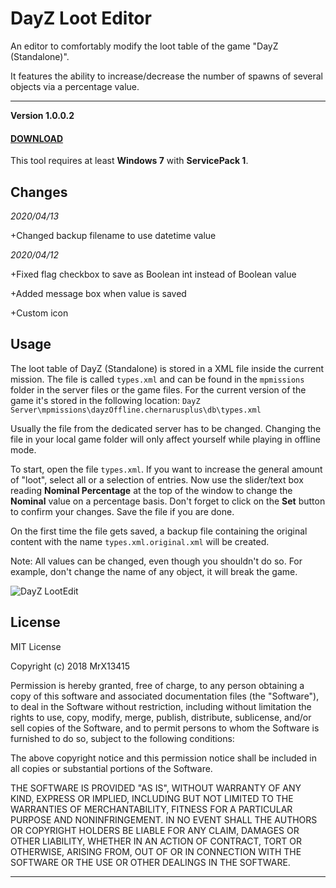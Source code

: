 

# DayZ Loot Editor


An editor to comfortably modify the loot table of the game "DayZ (Standalone)".

It features the ability to increase/decrease the number of spawns of several objects via a percentage value.


---


**Version 1.0.0.2**
#### **[DOWNLOAD](https://github.com/ultimateglue/DayZEditor/releases)**

This tool requires at least **Windows 7** with **ServicePack 1**.

## Changes

_2020/04/13_

+Changed backup filename to use datetime value

_2020/04/12_

+Fixed flag checkbox to save as Boolean int instead of Boolean value

+Added message box when value is saved

+Custom icon


## Usage


The loot table of DayZ (Standalone) is stored in a XML file inside the current mission.
The file is called `types.xml` and can be found in the `mpmissions` folder in the server files or the game files. For the current version of the game it's stored in the following location: 
`DayZ Server\mpmissions\dayzOffline.chernarusplus\db\types.xml`

Usually the file from the dedicated server has to be changed.
Changing the file in your local game folder will only affect yourself while playing in offline mode.

To start, open the file `types.xml`. 
If you want to increase the general amount of "loot", select all or a selection of entries.
Now use the slider/text box reading **Nominal Percentage** at the top of the window to change the **Nominal** value on a percentage basis.
Don't forget to click on the **Set** button to confirm your changes. Save the file if you are done.

On the first time the file gets saved, a backup file containing the original content with the name `types.xml.original.xml` will be created.

Note: All values can be changed, even though you shouldn't do so. For example, don't change the name of any object, it will break the game.

![DayZ LootEdit](dayzlootedit.png)



## License


MIT License

Copyright (c) 2018 MrX13415

Permission is hereby granted, free of charge, to any person obtaining a copy
of this software and associated documentation files (the "Software"), to deal
in the Software without restriction, including without limitation the rights
to use, copy, modify, merge, publish, distribute, sublicense, and/or sell
copies of the Software, and to permit persons to whom the Software is
furnished to do so, subject to the following conditions:

The above copyright notice and this permission notice shall be included in all
copies or substantial portions of the Software.

THE SOFTWARE IS PROVIDED "AS IS", WITHOUT WARRANTY OF ANY KIND, EXPRESS OR
IMPLIED, INCLUDING BUT NOT LIMITED TO THE WARRANTIES OF MERCHANTABILITY,
FITNESS FOR A PARTICULAR PURPOSE AND NONINFRINGEMENT. IN NO EVENT SHALL THE
AUTHORS OR COPYRIGHT HOLDERS BE LIABLE FOR ANY CLAIM, DAMAGES OR OTHER
LIABILITY, WHETHER IN AN ACTION OF CONTRACT, TORT OR OTHERWISE, ARISING FROM,
OUT OF OR IN CONNECTION WITH THE SOFTWARE OR THE USE OR OTHER DEALINGS IN THE
SOFTWARE.


---

